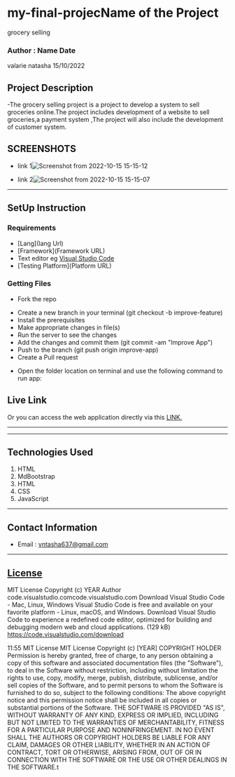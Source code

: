 # my-final-projecName of the Project
 grocery selling 
 ### Author : Name Date
 valarie natasha
 15/10/2022
 ## Project Description
 -The grocery selling project is a project to develop a system to sell groceries online.The project includes development of a website to sell groceries,a payment system ,The project will also include the development of customer system.
 ## SCREENSHOTS
 - link 1![Screenshot from 2022-10-15 15-15-12](https://user-images.githubusercontent.com/112060629/195986446-cb8920ca-566b-4a2a-9de9-0129923d1515.png)

 
 - link 2![Screenshot from 2022-10-15 15-15-07](https://user-images.githubusercontent.com/112060629/195986425-5e0059df-bbf7-40fb-b459-0d553e394660.png)

 ********
 ## SetUp Instruction
 ### Requirements
 * [Lang](lang Url)
 * [Framework](Framework URL)
 * Text editor eg [Visual Studio Code](https://code.visualstudio.com/download)
 * [Testing Platform](Platform URL)
 ### Getting Files
 * Fork the repo
 - Create a new branch in your terminal (git checkout -b improve-feature)
 - Install the prerequisites
 - Make appropriate changes in file(s)
 - Run the server to see the changes
 - Add the changes and commit them (git commit -am "Improve App")
 - Push to the branch (git push origin improve-app)
 - Create a Pull request
 * Open the folder location on terminal and use the following command to run app:

 ## Live Link
 Or you can access the web application directly via this [LINK.](link.com/)
 *****

 *****
 ## Technologies Used
 1. HTML
 2. MdBootstrap
 3. HTML
 4. CSS
 5. JavaScript
 *****
 ## Contact Information
 * Email : vntasha637@gmail.com
 *****
 ## [License](LICENSE)
 MIT License
 Copyright (c) YEAR Author
code.visualstudio.comcode.visualstudio.com
Download Visual Studio Code - Mac, Linux, Windows
Visual Studio Code is free and available on your favorite platform - Linux, macOS, and Windows. Download Visual Studio Code to experience a redefined code editor, optimized for building and debugging modern web and cloud applications. (129 kB)
https://code.visualstudio.com/download

11:55
MIT License
MIT License
Copyright (c) [YEAR] COPYRIGHT HOLDER
Permission is hereby granted, free of charge, to any person obtaining a copy
of this software and associated documentation files (the "Software"), to deal
in the Software without restriction, including without limitation the rights
to use, copy, modify, merge, publish, distribute, sublicense, and/or sell
copies of the Software, and to permit persons to whom the Software is
furnished to do so, subject to the following conditions:
The above copyright notice and this permission notice shall be included in all
copies or substantial portions of the Software.
THE SOFTWARE IS PROVIDED "AS IS", WITHOUT WARRANTY OF ANY KIND, EXPRESS OR
IMPLIED, INCLUDING BUT NOT LIMITED TO THE WARRANTIES OF MERCHANTABILITY,
FITNESS FOR A PARTICULAR PURPOSE AND NONINFRINGEMENT. IN NO EVENT SHALL THE
AUTHORS OR COPYRIGHT HOLDERS BE LIABLE FOR ANY CLAIM, DAMAGES OR OTHER
LIABILITY, WHETHER IN AN ACTION OF CONTRACT, TORT OR OTHERWISE, ARISING FROM,
OUT OF OR IN CONNECTION WITH THE SOFTWARE OR THE USE OR OTHER DEALINGS IN THE
SOFTWARE.t
